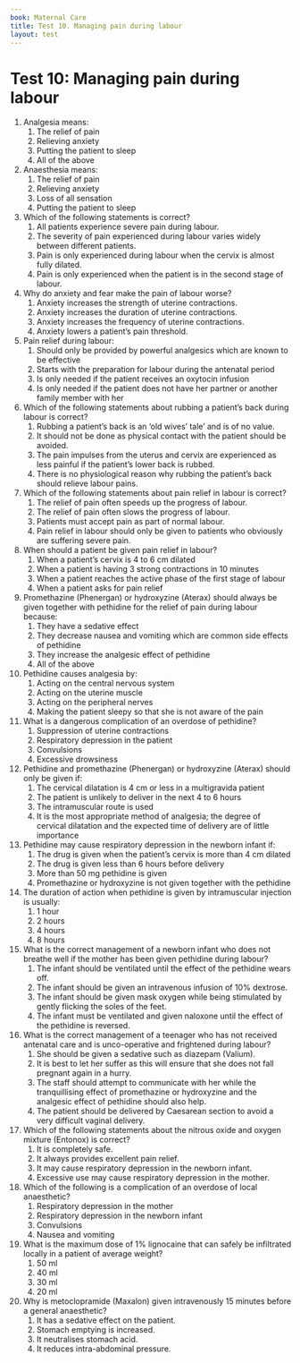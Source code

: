 ```yaml
---
book: Maternal Care
title: Test 10. Managing pain during labour
layout: test
---
```


# Test 10: Managing pain during labour

1.	Analgesia means:
	1.	The relief of pain
	1.	Relieving anxiety
	1.	Putting the patient to sleep
	1.	All of the above
2.	Anaesthesia means:
	1.	The relief of pain
	1.	Relieving anxiety
	1.	Loss of all sensation
	1.	Putting the patient to sleep
3.	Which of the following statements is correct?
	1.	All patients experience severe pain during labour.
	1.	The severity of pain experienced during labour varies widely between different patients.
	1.	Pain is only experienced during labour when the cervix is almost fully dilated.
	1.	Pain is only experienced when the patient is in the second stage of labour.
4.	Why do anxiety and fear make the pain of labour worse?
	1.	Anxiety increases the strength of uterine contractions.
	1.	Anxiety increases the duration of uterine contractions.
	1.	Anxiety increases the frequency of uterine contractions.
	1.	Anxiety lowers a patient’s pain threshold.
5.	Pain relief during labour:
	1.	Should only be provided by powerful analgesics which are known to be effective
	1.	Starts with the preparation for labour during the antenatal period
	1.	Is only needed if the patient receives an oxytocin infusion
	1.	Is only needed if the patient does not have her partner or another family member with her
6.	Which of the following statements about rubbing a patient’s back during labour is correct?
	1.	Rubbing a patient’s back is an ‘old wives’ tale’ and is of no value.
	1.	It should not be done as physical contact with the patient should be avoided.
	1.	The pain impulses from the uterus and cervix are experienced as less painful if the patient’s lower back is rubbed.
	1.	There is no physiological reason why rubbing the patient’s back should relieve labour pains.
7.	Which of the following statements about pain relief in labour is correct?
	1.	The relief of pain often speeds up the progress of labour.
	1.	The relief of pain often slows the progress of labour.
	1.	Patients must accept pain as part of normal labour.
	1.	Pain relief in labour should only be given to patients who obviously are suffering severe pain.
8.	When should a patient be given pain relief in labour?
	1.	When a patient’s cervix is 4 to 6 cm dilated
	1.	When a patient is having 3 strong contractions in 10 minutes
	1.	When a patient reaches the active phase of the first stage of labour
	1.	When a patient asks for pain relief
9.	Promethazine (Phenergan) or hydroxyzine (Aterax) should always be given together with pethidine for the relief of pain during labour because:
	1.	They have a sedative effect
	1.	They decrease nausea and vomiting which are common side effects of pethidine
	1.	They increase the analgesic effect of pethidine
	1.	All of the above
10.	Pethidine causes analgesia by:
	1.	Acting on the central nervous system
	1.	Acting on the uterine muscle
	1.	Acting on the peripheral nerves
	1.	Making the patient sleepy so that she is not aware of the pain
11.	What is a dangerous complication of an overdose of pethidine?
	1.	Suppression of uterine contractions
	1.	Respiratory depression in the patient
	1.	Convulsions
	1.	Excessive drowsiness
12.	Pethidine and promethazine (Phenergan) or hydroxyzine (Aterax) should only be given if:
	1.	The cervical dilatation is 4 cm or less in a multigravida patient
	1.	The patient is unlikely to deliver in the next 4 to 6 hours
	1.	The intramuscular route is used
	1.	It is the most appropriate method of analgesia; the degree of cervical dilatation and the expected time of delivery are of little importance
13.	Pethidine may cause respiratory depression in the newborn infant if:
	1.	The drug is given when the patient’s cervix is more than 4 cm dilated
	1.	The drug is given less than 6 hours before delivery
	1.	More than 50 mg pethidine is given
	1.	Promethazine or hydroxyzine is not given together with the pethidine
14.	The duration of action when pethidine is given by intramuscular injection is usually:
	1.	1 hour
	1.	2 hours
	1.	4 hours
	1.	8 hours
15.	What is the correct management of a newborn infant who does not breathe well if the mother has been given pethidine during labour?
	1.	The infant should be ventilated until the effect of the pethidine wears off.
	1.	The infant should be given an intravenous infusion of 10% dextrose.
	1.	The infant should be given mask oxygen while being stimulated by gently flicking the soles of the feet.
	1.	The infant must be ventilated and given naloxone until the effect of the pethidine is reversed.
16.	What is the correct management of a teenager who has not received antenatal care and is unco-operative and frightened during labour?
	1.	She should be given a sedative such as diazepam (Valium).
	1.	It is best to let her suffer as this will ensure that she does not fall pregnant again in a hurry.
	1.	The staff should attempt to communicate with her while the tranquillising effect of promethazine or hydroxyzine and the analgesic effect of pethidine should also help.
	1.	The patient should be delivered by Caesarean section to avoid a very difficult vaginal delivery.
17.	Which of the following statements about the nitrous oxide and oxygen mixture (Entonox) is correct?
	1.	It is completely safe.
	1.	It always provides excellent pain relief.
	1.	It may cause respiratory depression in the newborn infant.
	1.	Excessive use may cause respiratory depression in the mother.
18.	Which of the following is a complication of an overdose of local anaesthetic?
	1.	Respiratory depression in the mother
	1.	Respiratory depression in the newborn infant
	1.	Convulsions
	1.	Nausea and vomiting
19.	What is the maximum dose of 1% lignocaine that can safely be infiltrated locally in a patient of average weight?
	1.	50 ml
	1.	40 ml
	1.	30 ml
	1.	20 ml
20.	Why is metoclopramide (Maxalon) given intravenously 15 minutes before a general anaesthetic?
	1.	It has a sedative effect on the patient.
	1.	Stomach emptying is increased.
	1.	It neutralises stomach acid.
	1.	It reduces intra-abdominal pressure.
